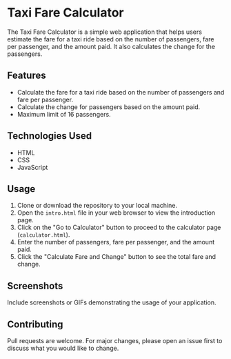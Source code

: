# Taxi Fare Calculator

The Taxi Fare Calculator is a simple web application that helps users estimate the fare for a taxi ride based on the number of passengers, fare per passenger, and the amount paid. It also calculates the change for the passengers.

## Features

- Calculate the fare for a taxi ride based on the number of passengers and fare per passenger.
- Calculate the change for passengers based on the amount paid.
- Maximum limit of 16 passengers.

## Technologies Used

- HTML
- CSS
- JavaScript

## Usage

1. Clone or download the repository to your local machine.
2. Open the `intro.html` file in your web browser to view the introduction page.
3. Click on the "Go to Calculator" button to proceed to the calculator page (`calculator.html`).
4. Enter the number of passengers, fare per passenger, and the amount paid.
5. Click the "Calculate Fare and Change" button to see the total fare and change.

## Screenshots

Include screenshots or GIFs demonstrating the usage of your application.

## Contributing

Pull requests are welcome. For major changes, please open an issue first to discuss what you would like to change.


